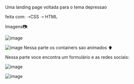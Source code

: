 Uma landing page voltada para o tema depressao

feita com: ➝CSS ➝ HTML

Imagens📷:

![image](https://user-images.githubusercontent.com/98463307/221678065-ecd91d0b-0535-4b4b-83d0-df4f59e92c5f.png)


![image](https://user-images.githubusercontent.com/98463307/221678116-2e1ac9a7-5451-4f4e-adfe-50c4751a078c.png)
Nessa parte os containers sao animados ⬆


Nessa parte voce encontra um formulário e as redes sociais:

![image](https://user-images.githubusercontent.com/98463307/221678431-004f1765-c5bf-491c-88e1-bc414fc17c23.png)


   ![image](https://user-images.githubusercontent.com/98463307/221678477-c8f49a1f-eaa8-4251-ba87-f3eccb6116bc.png)
